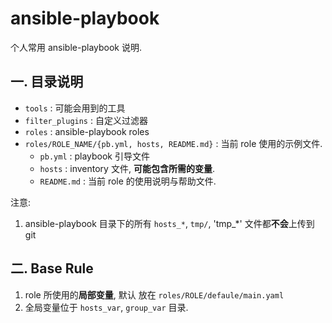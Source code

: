 ansible-playbook
==================
个人常用 ansible-playbook 说明.

## 一. 目录说明
- `tools` : 可能会用到的工具
- `filter_plugins` : 自定义过滤器
- `roles` : ansible-playbook roles
- `roles/ROLE_NAME/{pb.yml, hosts, README.md}` : 当前 role 使用的示例文件.
	- `pb.yml` : playbook 引导文件
	- `hosts` : inventory 文件, **可能包含所需的变量**.
	- `README.md` : 当前 role 的使用说明与帮助文件.

注意:
1. ansible-playbook 目录下的所有 `hosts_*`, `tmp/`, 'tmp_*' 文件都**不会**上传到 git

## 二. Base Rule
1. role 所使用的**局部变量**, 默认 放在 `roles/ROLE/defaule/main.yaml`
2. 全局变量位于 `hosts_var`, `group_var` 目录.

